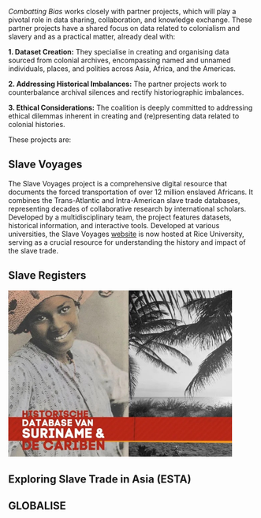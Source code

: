 _Combatting Bias_ works closely with partner projects, which will play a pivotal role in data sharing, collaboration, and knowledge exchange. These partner projects have a shared focus on data related to colonialism and slavery and as a practical matter, already deal with:

**1. Dataset Creation:** They specialise in creating and organising data sourced from colonial archives, encompassing named and unnamed individuals, places, and polities across Asia, Africa, and the Americas.

**2. Addressing Historical Imbalances:** The partner projects work to counterbalance archival silences and rectify historiographic imbalances.

**3. Ethical Considerations:** The coalition is deeply committed to addressing ethical dilemmas inherent in creating and (re)presenting data related to colonial histories.

These projects are:

## Slave Voyages

The Slave Voyages project is a comprehensive digital resource that documents the forced transportation of over 12 million enslaved Africans. It combines the Trans-Atlantic and Intra-American slave trade databases, representing decades of collaborative research by international scholars. Developed by a multidisciplinary team, the project features datasets, historical information, and interactive tools. Developed at various universities, the Slave Voyages [website](https://www.slavevoyages.org/) is now hosted at Rice University, serving as a crucial resource for understanding the history and impact of the slave trade.

## Slave Registers

<img src="docs/static/img/slaveregisters.jpeg" alt="slave registers" style="width:90%;">


## Exploring Slave Trade in Asia (ESTA)

## GLOBALISE
